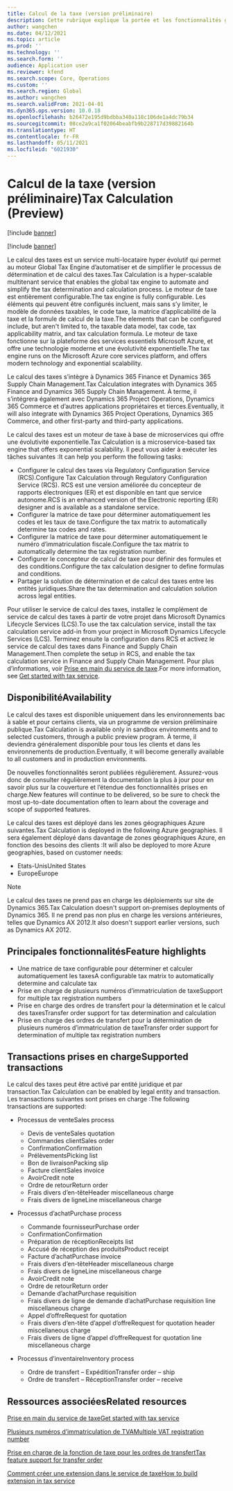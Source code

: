 ```yaml
---
title: Calcul de la taxe (version préliminaire)
description: Cette rubrique explique la portée et les fonctionnalités générales de la fonctionnalité de calcul des taxes.
author: wangchen
ms.date: 04/12/2021
ms.topic: article
ms.prod: ''
ms.technology: ''
ms.search.form: ''
audience: Application user
ms.reviewer: kfend
ms.search.scope: Core, Operations
ms.custom: ''
ms.search.region: Global
ms.author: wangchen
ms.search.validFrom: 2021-04-01
ms.dyn365.ops.version: 10.0.18
ms.openlocfilehash: b26472e195d9bdbba340a118c106de1a4dc79b34
ms.sourcegitcommit: 08ce2a9ca1f02064beabfb9b228717d39882164b
ms.translationtype: HT
ms.contentlocale: fr-FR
ms.lasthandoff: 05/11/2021
ms.locfileid: "6021930"
---
```

# <a name="tax-calculation-preview"></a><span data-ttu-id="c811e-103">Calcul de la taxe (version préliminaire)</span><span class="sxs-lookup"><span data-stu-id="c811e-103">Tax Calculation (Preview)</span></span>

[!include [banner](../includes/banner.md)]

[!include [banner](../includes/preview-banner.md)]

<span data-ttu-id="c811e-104">Le calcul des taxes est un service multi-locataire hyper évolutif qui permet au moteur Global Tax Engine d’automatiser et de simplifier le processus de détermination et de calcul des taxes.</span><span class="sxs-lookup"><span data-stu-id="c811e-104">Tax Calculation is a hyper-scalable multitenant service that enables the global tax engine to automate and simplify the tax determination and calculation process.</span></span> <span data-ttu-id="c811e-105">Le moteur de taxe est entièrement configurable.</span><span class="sxs-lookup"><span data-stu-id="c811e-105">The tax engine is fully configurable.</span></span> <span data-ttu-id="c811e-106">Les éléments qui peuvent être configurés incluent, mais sans s’y limiter, le modèle de données taxables, le code taxe, la matrice d’applicabilité de la taxe et la formule de calcul de la taxe.</span><span class="sxs-lookup"><span data-stu-id="c811e-106">The elements that can be configured include, but aren't limited to, the taxable data model, tax code, tax applicability matrix, and tax calculation formula.</span></span> <span data-ttu-id="c811e-107">Le moteur de taxe fonctionne sur la plateforme des services essentiels Microsoft Azure, et offre une technologie moderne et une évolutivité exponentielle.</span><span class="sxs-lookup"><span data-stu-id="c811e-107">The tax engine runs on the Microsoft Azure core services platform, and offers modern technology and exponential scalability.</span></span>

<span data-ttu-id="c811e-108">Le calcul des taxes s’intègre à Dynamics 365 Finance et Dynamics 365 Supply Chain Management.</span><span class="sxs-lookup"><span data-stu-id="c811e-108">Tax Calculation integrates with Dynamics 365 Finance and Dynamics 365 Supply Chain Management.</span></span> <span data-ttu-id="c811e-109">À terme, il s’intégrera également avec Dynamics 365 Project Operations, Dynamics 365 Commerce et d’autres applications propriétaires et tierces.</span><span class="sxs-lookup"><span data-stu-id="c811e-109">Eventually, it will also integrate with Dynamics 365 Project Operations, Dynamics 365 Commerce, and other first-party and third-party applications.</span></span>

<span data-ttu-id="c811e-110">Le calcul des taxes est un moteur de taxe à base de microservices qui offre une évolutivité exponentielle.</span><span class="sxs-lookup"><span data-stu-id="c811e-110">Tax Calculation is a microservice-based tax engine that offers exponential scalability.</span></span> <span data-ttu-id="c811e-111">Il peut vous aider à exécuter les tâches suivantes :</span><span class="sxs-lookup"><span data-stu-id="c811e-111">It can help you perform the following tasks:</span></span>

- <span data-ttu-id="c811e-112">Configurer le calcul des taxes via Regulatory Configuration Service (RCS).</span><span class="sxs-lookup"><span data-stu-id="c811e-112">Configure Tax Calculation through Regulatory Configuration Service (RCS).</span></span> <span data-ttu-id="c811e-113">RCS est une version améliorée du concepteur de rapports électroniques (ER) et est disponible en tant que service autonome.</span><span class="sxs-lookup"><span data-stu-id="c811e-113">RCS is an enhanced version of the Electronic reporting (ER) designer and is available as a standalone service.</span></span>
- <span data-ttu-id="c811e-114">Configurer la matrice de taxe pour déterminer automatiquement les codes et les taux de taxe.</span><span class="sxs-lookup"><span data-stu-id="c811e-114">Configure the tax matrix to automatically determine tax codes and rates.</span></span>
- <span data-ttu-id="c811e-115">Configurer la matrice de taxe pour déterminer automatiquement le numéro d’immatriculation fiscale.</span><span class="sxs-lookup"><span data-stu-id="c811e-115">Configure the tax matrix to automatically determine the tax registration number.</span></span>
- <span data-ttu-id="c811e-116">Configurer le concepteur de calcul de taxe pour définir des formules et des conditions.</span><span class="sxs-lookup"><span data-stu-id="c811e-116">Configure the tax calculation designer to define formulas and conditions.</span></span>
- <span data-ttu-id="c811e-117">Partager la solution de détermination et de calcul des taxes entre les entités juridiques.</span><span class="sxs-lookup"><span data-stu-id="c811e-117">Share the tax determination and calculation solution across legal entities.</span></span>

<span data-ttu-id="c811e-118">Pour utiliser le service de calcul des taxes, installez le complément de service de calcul des taxes à partir de votre projet dans Microsoft Dynamics Lifecycle Services (LCS).</span><span class="sxs-lookup"><span data-stu-id="c811e-118">To use the tax calculation service, install the tax calculation service add-in from your project in Microsoft Dynamics Lifecycle Services (LCS).</span></span> <span data-ttu-id="c811e-119">Terminez ensuite la configuration dans RCS et activez le service de calcul des taxes dans Finance and Supply Chain Management.</span><span class="sxs-lookup"><span data-stu-id="c811e-119">Then complete the setup in RCS, and enable the tax calculation service in Finance and Supply Chain Management.</span></span> <span data-ttu-id="c811e-120">Pour plus d’informations, voir [Prise en main du service de taxe](./global-get-started-with-tax-calculation-service.md).</span><span class="sxs-lookup"><span data-stu-id="c811e-120">For more information, see [Get started with tax service](./global-get-started-with-tax-calculation-service.md).</span></span>

## <a name="availability"></a><span data-ttu-id="c811e-121">Disponibilité</span><span class="sxs-lookup"><span data-stu-id="c811e-121">Availability</span></span>

<span data-ttu-id="c811e-122">Le calcul des taxes est disponible uniquement dans les environnements bac à sable et pour certains clients, via un programme de version préliminaire publique.</span><span class="sxs-lookup"><span data-stu-id="c811e-122">Tax Calculation is available only in sandbox environments and to selected customers, through a public preview program.</span></span> <span data-ttu-id="c811e-123">À terme, il deviendra généralement disponible pour tous les clients et dans les environnements de production.</span><span class="sxs-lookup"><span data-stu-id="c811e-123">Eventually, it will become generally available to all customers and in production environments.</span></span>

<span data-ttu-id="c811e-124">De nouvelles fonctionnalités seront publiées régulièrement. Assurez-vous donc de consulter régulièrement la documentation la plus à jour pour en savoir plus sur la couverture et l’étendue des fonctionnalités prises en charge.</span><span class="sxs-lookup"><span data-stu-id="c811e-124">New features will continue to be delivered, so be sure to check the most up-to-date documentation often to learn about the coverage and scope of supported features.</span></span>

<span data-ttu-id="c811e-125">Le calcul des taxes est déployé dans les zones géographiques Azure suivantes.</span><span class="sxs-lookup"><span data-stu-id="c811e-125">Tax Calculation is deployed in the following Azure geographies.</span></span> <span data-ttu-id="c811e-126">Il sera également déployé dans davantage de zones géographiques Azure, en fonction des besoins des clients :</span><span class="sxs-lookup"><span data-stu-id="c811e-126">It will also be deployed to more Azure geographies, based on customer needs:</span></span>

- <span data-ttu-id="c811e-127">Etats-Unis</span><span class="sxs-lookup"><span data-stu-id="c811e-127">United States</span></span>
- <span data-ttu-id="c811e-128">Europe</span><span class="sxs-lookup"><span data-stu-id="c811e-128">Europe</span></span>

> [!NOTE]
> <span data-ttu-id="c811e-129">Le calcul des taxes ne prend pas en charge les déploiements sur site de Dynamics 365.</span><span class="sxs-lookup"><span data-stu-id="c811e-129">Tax Calculation doesn't support on-premises deployments of Dynamics 365.</span></span> <span data-ttu-id="c811e-130">Il ne prend pas non plus en charge les versions antérieures, telles que Dynamics AX 2012.</span><span class="sxs-lookup"><span data-stu-id="c811e-130">It also doesn't support earlier versions, such as Dynamics AX 2012.</span></span>

## <a name="feature-highlights"></a><span data-ttu-id="c811e-131">Principales fonctionnalités</span><span class="sxs-lookup"><span data-stu-id="c811e-131">Feature highlights</span></span>

- <span data-ttu-id="c811e-132">Une matrice de taxe configurable pour déterminer et calculer automatiquement les taxes</span><span class="sxs-lookup"><span data-stu-id="c811e-132">A configurable tax matrix to automatically determine and calculate tax</span></span>
- <span data-ttu-id="c811e-133">Prise en charge de plusieurs numéros d’immatriculation de taxe</span><span class="sxs-lookup"><span data-stu-id="c811e-133">Support for multiple tax registration numbers</span></span>
- <span data-ttu-id="c811e-134">Prise en charge des ordres de transfert pour la détermination et le calcul des taxes</span><span class="sxs-lookup"><span data-stu-id="c811e-134">Transfer order support for tax determination and calculation</span></span>
- <span data-ttu-id="c811e-135">Prise en charge des ordres de transfert pour la détermination de plusieurs numéros d’immatriculation de taxe</span><span class="sxs-lookup"><span data-stu-id="c811e-135">Transfer order support for determination of multiple tax registration numbers</span></span>

## <a name="supported-transactions"></a><span data-ttu-id="c811e-136">Transactions prises en charge</span><span class="sxs-lookup"><span data-stu-id="c811e-136">Supported transactions</span></span>

<span data-ttu-id="c811e-137">Le calcul des taxes peut être activé par entité juridique et par transaction.</span><span class="sxs-lookup"><span data-stu-id="c811e-137">Tax Calculation can be enabled by legal entity and transaction.</span></span> <span data-ttu-id="c811e-138">Les transactions suivantes sont prises en charge :</span><span class="sxs-lookup"><span data-stu-id="c811e-138">The following transactions are supported:</span></span>

- <span data-ttu-id="c811e-139">Processus de vente</span><span class="sxs-lookup"><span data-stu-id="c811e-139">Sales process</span></span>

    - <span data-ttu-id="c811e-140">Devis de vente</span><span class="sxs-lookup"><span data-stu-id="c811e-140">Sales quotation</span></span>
    - <span data-ttu-id="c811e-141">Commandes client</span><span class="sxs-lookup"><span data-stu-id="c811e-141">Sales order</span></span>
    - <span data-ttu-id="c811e-142">Confirmation</span><span class="sxs-lookup"><span data-stu-id="c811e-142">Confirmation</span></span>
    - <span data-ttu-id="c811e-143">Prélèvements</span><span class="sxs-lookup"><span data-stu-id="c811e-143">Picking list</span></span>
    - <span data-ttu-id="c811e-144">Bon de livraison</span><span class="sxs-lookup"><span data-stu-id="c811e-144">Packing slip</span></span>
    - <span data-ttu-id="c811e-145">Facture client</span><span class="sxs-lookup"><span data-stu-id="c811e-145">Sales invoice</span></span>
    - <span data-ttu-id="c811e-146">Avoir</span><span class="sxs-lookup"><span data-stu-id="c811e-146">Credit note</span></span>
    - <span data-ttu-id="c811e-147">Ordre de retour</span><span class="sxs-lookup"><span data-stu-id="c811e-147">Return order</span></span>
    - <span data-ttu-id="c811e-148">Frais divers d’en-tête</span><span class="sxs-lookup"><span data-stu-id="c811e-148">Header miscellaneous charge</span></span>
    - <span data-ttu-id="c811e-149">Frais divers de ligne</span><span class="sxs-lookup"><span data-stu-id="c811e-149">Line miscellaneous charge</span></span>

- <span data-ttu-id="c811e-150">Processus d’achat</span><span class="sxs-lookup"><span data-stu-id="c811e-150">Purchase process</span></span>

    - <span data-ttu-id="c811e-151">Commande fournisseur</span><span class="sxs-lookup"><span data-stu-id="c811e-151">Purchase order</span></span>
    - <span data-ttu-id="c811e-152">Confirmation</span><span class="sxs-lookup"><span data-stu-id="c811e-152">Confirmation</span></span>
    - <span data-ttu-id="c811e-153">Préparation de réception</span><span class="sxs-lookup"><span data-stu-id="c811e-153">Receipts list</span></span>
    - <span data-ttu-id="c811e-154">Accusé de réception des produits</span><span class="sxs-lookup"><span data-stu-id="c811e-154">Product receipt</span></span>
    - <span data-ttu-id="c811e-155">Facture d’achat</span><span class="sxs-lookup"><span data-stu-id="c811e-155">Purchase invoice</span></span>
    - <span data-ttu-id="c811e-156">Frais divers d’en-tête</span><span class="sxs-lookup"><span data-stu-id="c811e-156">Header miscellaneous charge</span></span>
    - <span data-ttu-id="c811e-157">Frais divers de ligne</span><span class="sxs-lookup"><span data-stu-id="c811e-157">Line miscellaneous charge</span></span>
    - <span data-ttu-id="c811e-158">Avoir</span><span class="sxs-lookup"><span data-stu-id="c811e-158">Credit note</span></span>
    - <span data-ttu-id="c811e-159">Ordre de retour</span><span class="sxs-lookup"><span data-stu-id="c811e-159">Return order</span></span>
    - <span data-ttu-id="c811e-160">Demande d’achat</span><span class="sxs-lookup"><span data-stu-id="c811e-160">Purchase requisition</span></span>
    - <span data-ttu-id="c811e-161">Frais divers de ligne de demande d’achat</span><span class="sxs-lookup"><span data-stu-id="c811e-161">Purchase requisition line miscellaneous charge</span></span>
    - <span data-ttu-id="c811e-162">Appel d’offre</span><span class="sxs-lookup"><span data-stu-id="c811e-162">Request for quotation</span></span>
    - <span data-ttu-id="c811e-163">Frais divers d’en-tête d’appel d’offre</span><span class="sxs-lookup"><span data-stu-id="c811e-163">Request for quotation header miscellaneous charge</span></span>
    - <span data-ttu-id="c811e-164">Frais divers de ligne d’appel d’offre</span><span class="sxs-lookup"><span data-stu-id="c811e-164">Request for quotation line miscellaneous charge</span></span>

- <span data-ttu-id="c811e-165">Processus d’inventaire</span><span class="sxs-lookup"><span data-stu-id="c811e-165">Inventory process</span></span>

    - <span data-ttu-id="c811e-166">Ordre de transfert – Expédition</span><span class="sxs-lookup"><span data-stu-id="c811e-166">Transfer order – ship</span></span>
    - <span data-ttu-id="c811e-167">Ordre de transfert – Réception</span><span class="sxs-lookup"><span data-stu-id="c811e-167">Transfer order – receive</span></span>

## <a name="related-resources"></a><span data-ttu-id="c811e-168">Ressources associées</span><span class="sxs-lookup"><span data-stu-id="c811e-168">Related resources</span></span>

[<span data-ttu-id="c811e-169">Prise en main du service de taxe</span><span class="sxs-lookup"><span data-stu-id="c811e-169">Get started with tax service</span></span>](./global-get-started-with-tax-calculation-service.md)

[<span data-ttu-id="c811e-170">Plusieurs numéros d’immatriculation de TVA</span><span class="sxs-lookup"><span data-stu-id="c811e-170">Multiple VAT registration number</span></span>](./emea-multiple-vat-registration-numbers.md)

[<span data-ttu-id="c811e-171">Prise en charge de la fonction de taxe pour les ordres de transfert</span><span class="sxs-lookup"><span data-stu-id="c811e-171">Tax feature support for transfer order</span></span>](./tasks/tax-feature-support-for-transfer-order.md)

[<span data-ttu-id="c811e-172">Comment créer une extension dans le service de taxe</span><span class="sxs-lookup"><span data-stu-id="c811e-172">How to build extension in tax service</span></span>](./tax-service-add-data-fields-tax-integration-by-extension.md)